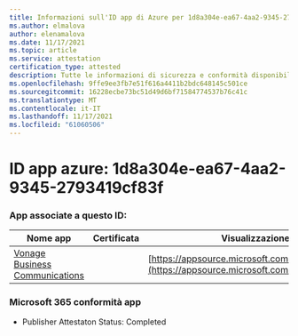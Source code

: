 ```yaml
---
title: Informazioni sull'ID app di Azure per 1d8a304e-ea67-4aa2-9345-2793419cf83f
ms.author: elmalova
author: elenamalova
ms.date: 11/17/2021
ms.topic: article
ms.service: attestation
certification_type: attested
description: Tutte le informazioni di sicurezza e conformità disponibili per 1d8a304e-ea67-4aa2-9345-2793419cf83f.
ms.openlocfilehash: 9ffe9ee3fb7e51f616a4411b2bdc648145c501ce
ms.sourcegitcommit: 16228ecbe73bc51d49d6bf71584774537b76c41c
ms.translationtype: MT
ms.contentlocale: it-IT
ms.lasthandoff: 11/17/2021
ms.locfileid: "61060506"
---
```

# <a name="azure-app-id-1d8a304e-ea67-4aa2-9345-2793419cf83f"></a>ID app azure: 1d8a304e-ea67-4aa2-9345-2793419cf83f


### <a name="apps-associated-with-this-id"></a>App associate a questo ID:
| **Nome app** | **Certificata** | **Visualizzazione in AppSource** |
|--------------|---------------|-----------------------|
| [Vonage Business Communications](https://docs.microsoft.com/microsoft-365-app-certification/forward/WA200002988) |  | [https://appsource.microsoft.com/product/office/WA200002988](https://appsource.microsoft.com/product/office/WA200002988) |

### <a name="microsoft-365-app-compliance-status"></a>Microsoft 365 conformità app
- Publisher Attestaton Status: Completed

